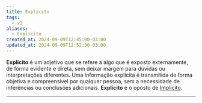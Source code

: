 ```yaml
---
title: Explícito
tags:
  - v1
aliases:
  - Explícito
created_at: 2024-09-09T12:45:00-03:00
updated_at: 2024-09-09T12:52:30-03:00
---
```


**Explícito** é um adjetivo que se refere a algo que é exposto externamente, de forma evidente e direta, sem deixar margem para dúvidas ou interpretações diferentes. Uma informação explícita é transmitida de forma objetiva e compreensível por qualquer pessoa, sem a necessidade de inferências ou conclusões adicionais. **Explícito** é o oposto de [Implícito](Implícito.md).

---

